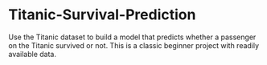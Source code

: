 # Titanic-Survival-Prediction
Use the Titanic dataset to build a model that predicts whether a  passenger on the Titanic survived or not. This is a classic beginner  project with readily available data.
